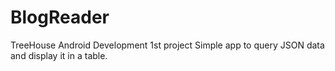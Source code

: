 BlogReader
==========

TreeHouse Android Development 1st project
Simple app to query JSON data and display it in a table.
